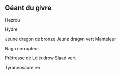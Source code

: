 ## Géant du givre


Hezrou

Hydre

Jeune dragon de bronze
Jeune dragon vert
Manteleur

Naga corrupteur

Prêtresse de Lolth drow
Slaad vert

Tyrannosaure rex
